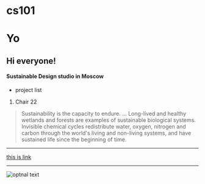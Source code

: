 # cs101
# Yo
## Hi everyone!
#### Sustainable Design studio in Moscow
* project list
1. Chair 22
 > Sustainability is the capacity to endure. ... Long-lived and healthy wetlands and forests are examples of sustainable biological systems. Invisible chemical cycles redistribute water, oxygen, nitrogen and carbon through the world's living and non-living systems, and have sustained life since the beginning of time.
***

[this is link](https://www.google.com/search?q=github&oq=github&aqs=chrome..69i57j35i39j0l4.3918j0j7&sourceid=chrome&ie=UTF-8)
___
![optnal text](https://3dnews.ru/assets/external/illustrations/2019/01/08/980747/sm.github-announces-free-unlimited-private-repositories-524462-2.750.png)

